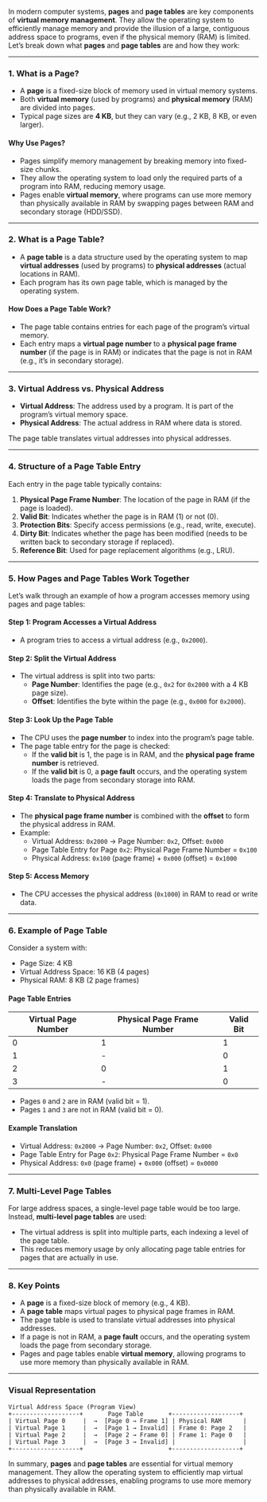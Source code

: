 In modern computer systems, **pages** and **page tables** are key components of **virtual memory management**. They allow the operating system to efficiently manage memory and provide the illusion of a large, contiguous address space to programs, even if the physical memory (RAM) is limited. Let’s break down what **pages** and **page tables** are and how they work:

---

### **1. What is a Page?**

- A **page** is a fixed-size block of memory used in virtual memory systems.
- Both **virtual memory** (used by programs) and **physical memory** (RAM) are divided into pages.
- Typical page sizes are **4 KB**, but they can vary (e.g., 2 KB, 8 KB, or even larger).

#### **Why Use Pages?**

- Pages simplify memory management by breaking memory into fixed-size chunks.
- They allow the operating system to load only the required parts of a program into RAM, reducing memory usage.
- Pages enable **virtual memory**, where programs can use more memory than physically available in RAM by swapping pages between RAM and secondary storage (HDD/SSD).

---

### **2. What is a Page Table?**

- A **page table** is a data structure used by the operating system to map **virtual addresses** (used by programs) to **physical addresses** (actual locations in RAM).
- Each program has its own page table, which is managed by the operating system.

#### **How Does a Page Table Work?**

- The page table contains entries for each page of the program’s virtual memory.
- Each entry maps a **virtual page number** to a **physical page frame number** (if the page is in RAM) or indicates that the page is not in RAM (e.g., it’s in secondary storage).

---

### **3. Virtual Address vs. Physical Address**

- **Virtual Address**: The address used by a program. It is part of the program’s virtual memory space.
- **Physical Address**: The actual address in RAM where data is stored.

The page table translates virtual addresses into physical addresses.

---

### **4. Structure of a Page Table Entry**

Each entry in the page table typically contains:

1. **Physical Page Frame Number**: The location of the page in RAM (if the page is loaded).
2. **Valid Bit**: Indicates whether the page is in RAM (1) or not (0).
3. **Protection Bits**: Specify access permissions (e.g., read, write, execute).
4. **Dirty Bit**: Indicates whether the page has been modified (needs to be written back to secondary storage if replaced).
5. **Reference Bit**: Used for page replacement algorithms (e.g., LRU).

---

### **5. How Pages and Page Tables Work Together**

Let’s walk through an example of how a program accesses memory using pages and page tables:

#### **Step 1: Program Accesses a Virtual Address**

- A program tries to access a virtual address (e.g., `0x2000`).

#### **Step 2: Split the Virtual Address**

- The virtual address is split into two parts:
  - **Page Number**: Identifies the page (e.g., `0x2` for `0x2000` with a 4 KB page size).
  - **Offset**: Identifies the byte within the page (e.g., `0x000` for `0x2000`).

#### **Step 3: Look Up the Page Table**

- The CPU uses the **page number** to index into the program’s page table.
- The page table entry for the page is checked:
  - If the **valid bit** is 1, the page is in RAM, and the **physical page frame number** is retrieved.
  - If the **valid bit** is 0, a **page fault** occurs, and the operating system loads the page from secondary storage into RAM.

#### **Step 4: Translate to Physical Address**

- The **physical page frame number** is combined with the **offset** to form the physical address in RAM.
- Example:
  - Virtual Address: `0x2000` → Page Number: `0x2`, Offset: `0x000`
  - Page Table Entry for Page `0x2`: Physical Page Frame Number = `0x100`
  - Physical Address: `0x100` (page frame) + `0x000` (offset) = `0x1000`

#### **Step 5: Access Memory**

- The CPU accesses the physical address (`0x1000`) in RAM to read or write data.

---

### **6. Example of Page Table**

Consider a system with:

- Page Size: 4 KB
- Virtual Address Space: 16 KB (4 pages)
- Physical RAM: 8 KB (2 page frames)

#### **Page Table Entries**

| Virtual Page Number | Physical Page Frame Number | Valid Bit |
| ------------------- | -------------------------- | --------- |
| 0                   | 1                          | 1         |
| 1                   | -                          | 0         |
| 2                   | 0                          | 1         |
| 3                   | -                          | 0         |

- Pages `0` and `2` are in RAM (valid bit = 1).
- Pages `1` and `3` are not in RAM (valid bit = 0).

#### **Example Translation**

- Virtual Address: `0x2000` → Page Number: `0x2`, Offset: `0x000`
- Page Table Entry for Page `0x2`: Physical Page Frame Number = `0x0`
- Physical Address: `0x0` (page frame) + `0x000` (offset) = `0x0000`

---

### **7. Multi-Level Page Tables**

For large address spaces, a single-level page table would be too large. Instead, **multi-level page tables** are used:

- The virtual address is split into multiple parts, each indexing a level of the page table.
- This reduces memory usage by only allocating page table entries for pages that are actually in use.

---

### **8. Key Points**

- A **page** is a fixed-size block of memory (e.g., 4 KB).
- A **page table** maps virtual pages to physical page frames in RAM.
- The page table is used to translate virtual addresses into physical addresses.
- If a page is not in RAM, a **page fault** occurs, and the operating system loads the page from secondary storage.
- Pages and page tables enable **virtual memory**, allowing programs to use more memory than physically available in RAM.

---

### **Visual Representation**

```
Virtual Address Space (Program View)
+-------------------+       Page Table       +-------------------+
| Virtual Page 0     |  →  [Page 0 → Frame 1] | Physical RAM      |
| Virtual Page 1     |  →  [Page 1 → Invalid] | Frame 0: Page 2   |
| Virtual Page 2     |  →  [Page 2 → Frame 0] | Frame 1: Page 0   |
| Virtual Page 3     |  →  [Page 3 → Invalid] |                   |
+-------------------+                        +-------------------+
```

In summary, **pages** and **page tables** are essential for virtual memory management. They allow the operating system to efficiently map virtual addresses to physical addresses, enabling programs to use more memory than physically available in RAM.
